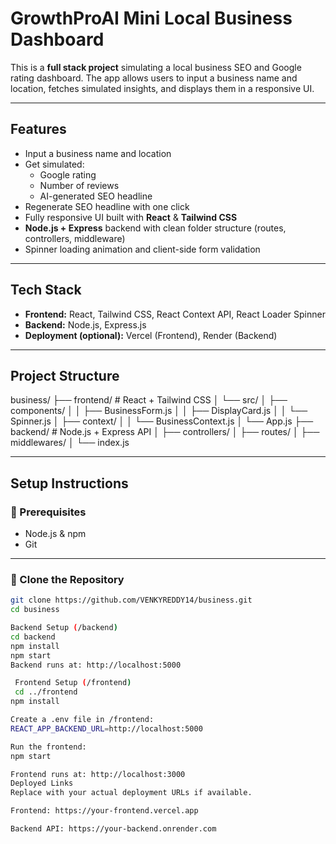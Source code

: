 # GrowthProAI Mini Local Business Dashboard

This is a **full stack project** simulating a local business SEO and Google rating dashboard. The app allows users to input a business name and location, fetches simulated insights, and displays them in a responsive UI.

---

## Features

- Input a business name and location  
- Get simulated:
  - Google rating  
  - Number of reviews  
  - AI-generated SEO headline  
- Regenerate SEO headline with one click  
- Fully responsive UI built with **React** & **Tailwind CSS**  
- **Node.js + Express** backend with clean folder structure (routes, controllers, middleware)  
- Spinner loading animation and client-side form validation  

---

## Tech Stack

- **Frontend:** React, Tailwind CSS, React Context API, React Loader Spinner  
- **Backend:** Node.js, Express.js  
- **Deployment (optional):** Vercel (Frontend), Render (Backend)

---

##  Project Structure

business/
├── frontend/                # React + Tailwind CSS
│   └── src/
│       ├── components/
│       │   ├── BusinessForm.js
│       │   ├── DisplayCard.js
│       │   └── Spinner.js
│       ├── context/
│       │   └── BusinessContext.js
│       └── App.js
├── backend/                 # Node.js + Express API
│   ├── controllers/
│   ├── routes/
│   ├── middlewares/
│   └── index.js


---

## Setup Instructions

### 🔹 Prerequisites

- Node.js & npm  
- Git

---

### 🔹 Clone the Repository

```bash
git clone https://github.com/VENKYREDDY14/business.git
cd business

Backend Setup (/backend)
cd backend
npm install
npm start
Backend runs at: http://localhost:5000

 Frontend Setup (/frontend)
 cd ../frontend
npm install

Create a .env file in /frontend:
REACT_APP_BACKEND_URL=http://localhost:5000

Run the frontend:
npm start

Frontend runs at: http://localhost:3000
Deployed Links 
Replace with your actual deployment URLs if available.

Frontend: https://your-frontend.vercel.app

Backend API: https://your-backend.onrender.com
